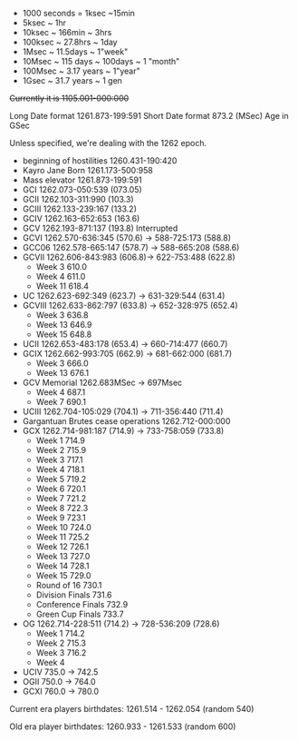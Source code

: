 * 1000 seconds = 1ksec ~15min
* 5ksec ~ 1hr
* 10ksec ~ 166min ~ 3hrs
* 100ksec ~ 27.8hrs ~ 1day
* 1Msec ~ 11.5days ~ 1"week"
* 10Msec ~ 115 days ~ 100days ~ 1 "month"
* 100Msec ~ 3.17 years ~ 1"year"
* 1Gsec ~ 31.7 years ~ 1 gen

~~Currently it is 1105.001-000:000~~

Long Date format 1261.873-199:591
Short Date format 873.2 (MSec)
Age in GSec

Unless specified, we're dealing with the 1262 epoch.

* beginning of hostilities 1260.431-190:420
* Kayro Jane Born 1261.173-500:958
* Mass elevator 1261.873-199:591
* GCI 1262.073-050:539 (073.05)
* GCII 1262.103-311:990 (103.3)
* GCIII 1262.133-239:167 (133.2)
* GCIV 1262.163-652:653 (163.6)
* GCV 1262.193-871:137 (193.8) Interrupted 
* GCVI 1262.570-636:345 (570.6) -> 588-725:173 (588.8)
* GCC06 1262.578-665:147 (578.7) -> 588-665:208 (588.6)
* GCVII 1262.606-843:983 (606.8)-> 622-753:488 (622.8)
	* Week 3 610.0
	* Week 4 611.0
	* Week 11 618.4
* UC 1262.623-692:349 (623.7) -> 631-329:544 (631.4)
* GCVIII 1262.633-862:797 (633.8) -> 652-328:975 (652.4)
	* Week 3 636.8
	* Week 13 646.9
	* Week 15 648.8
* UCII 1262.653-483:178 (653.4) -> 660-714:477 (660.7)
* GCIX 1262.662-993:705 (662.9) -> 681-662:000 (681.7)
	* Week 3 666.0
	* Week 13 676.1
* GCV Memorial 1262.683MSec -> 697Msec
	* Week 4 687.1
	* Week 7 690.1
* UCIII 1262.704-105:029 (704.1) -> 711-356:440 (711.4)
* Gargantuan Brutes cease operations 1262.712-000:000
* GCX 1262.714-981:187 (714.9) ->  733-758:059 (733.8)
	* Week 1 714.9
	* Week 2 715.9
	* Week 3 717.1
	* Week 4 718.1
	* Week 5 719.2
	* Week 6 720.1
	* Week 7 721.2
	* Week 8 722.3
	* Week 9 723.1
	* Week 10 724.0
	* Week 11 725.2
	* Week 12 726.1
	* Week 13 727.0
	* Week 14 728.1
	* Week 15 729.0
	* Round of 16 730.1
	* Division Finals 731.6
	* Conference Finals 732.9
	* Green Cup Finals 733.7
* OG 1262.714-228:511 (714.2) -> 728-536:209 (728.6)
	* Week 1 714.2
	* Week 2 715.3
	* Week 3 716.2
	* Week 4 
* UCIV 735.0 -> 742.5
* OGII 750.0 -> 764.0
* GCXI 760.0 -> 780.0 



Current era players birthdates: 1261.514 - 1262.054 (random 540)

Old era player birthdates: 1260.933 - 1261.533 (random 600)
